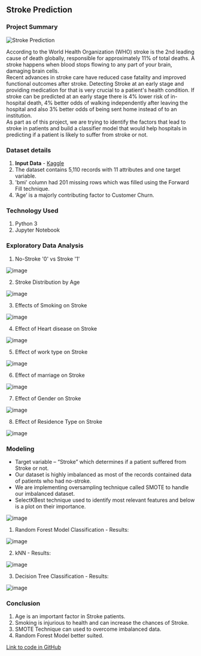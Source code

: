 ## Stroke Prediction

### Project Summary

![Stroke Prediction](https://user-images.githubusercontent.com/54513557/128503763-1e527568-af4c-4887-8689-f3cca8a01bad.jpeg)

According to the World Health Organization (WHO) stroke is the 2nd leading cause of death globally, responsible for approximately 11% of total deaths. A stroke happens when blood stops flowing to any part of your brain, damaging brain cells.  
Recent advances in stroke care have reduced case fatality and improved functional outcomes after stroke. Detecting Stroke at an early stage and providing medication for that is very crucial to a patient's health condition. If stroke can be predicted at an early stage there is 4% lower risk of in-hospital death, 4% better odds of walking independently after leaving the hospital and also 3% better odds of being sent home instead of to an institution.  
As part as of this project, we are trying to identify the factors that lead to stroke in patients and build a classifier model that would help hospitals in predicting if a patient is likely to suffer from stroke or not.
 

### Dataset details

1. **Input Data** - [Kaggle](https://www.kaggle.com/fedesoriano/stroke-prediction-dataset)
2. The dataset contains 5,110 records with 11 attributes and one target variable.
3. 'bmi' column had 201 missing rows which was filled using the Forward Fill technique.
4. ‘Age’ is a majorly contributing factor to Customer Churn. 

### Technology Used

1. Python 3
2. Jupyter Notebook

### Exploratory Data Analysis

1. No-Stroke '0' vs Stroke '1'

![image](https://user-images.githubusercontent.com/54513557/128504471-595d15ac-f41e-47ed-bd68-4b41ba91d5c3.png)

2. Stroke Distribution by Age

![image](https://user-images.githubusercontent.com/54513557/128504524-597a4e58-42e8-43d0-9af5-ee7151032c7f.png)

3. Effects of Smoking on Stroke

![image](https://user-images.githubusercontent.com/54513557/128504570-4770f9a3-00a7-4712-bfec-56455c145e9c.png)

4. Effect of Heart disease on Stroke

![image](https://user-images.githubusercontent.com/54513557/128504616-5eba4ef9-4477-429f-98dc-b662e1c56110.png)

5. Effect of work type on Stroke

![image](https://user-images.githubusercontent.com/54513557/128504695-261391cc-7037-4760-b797-2024589d5002.png)

6. Effect of marriage on Stroke

![image](https://user-images.githubusercontent.com/54513557/128504743-92753735-fcf5-4475-ae1a-fdc377546990.png)

7. Effect of Gender on Stroke

![image](https://user-images.githubusercontent.com/54513557/128504797-85649be1-c1cc-42d0-a880-fb043c3c3fb9.png)

8. Effect of Residence Type on Stroke

![image](https://user-images.githubusercontent.com/54513557/128504867-279e0bbc-b7f0-494a-a264-1eedf46bba9f.png)


### Modeling

- Target variable – “Stroke” which determines if a patient suffered from Stroke or not.  
- Our dataset is highly imbalanced as most of the records contained data of patients who had no-stroke. 
- We are implementing oversampling technique called SMOTE to handle our imbalanced dataset.
- SelectKBest technique used to identify most relevant features and below is a plot on their importance.

![image](https://user-images.githubusercontent.com/54513557/128504940-479e83d3-dc5c-4e3a-9d60-d991cc1a4de8.png)


1) Random Forest Model Classification - Results:

![image](https://user-images.githubusercontent.com/54513557/128505129-a95ceee9-2b9a-4404-b046-521afc5e01e8.png)

2) kNN - Results:

![image](https://user-images.githubusercontent.com/54513557/128505201-0b0121e0-1600-48c0-b91b-b9d909629214.png)

3) Decision Tree Classification - Results:

![image](https://user-images.githubusercontent.com/54513557/128505250-77ea6951-e669-4189-990e-0c195007221e.png)


### Conclusion

1) Age is an important factor in Stroke patients.
2) Smoking is injurious to health and can increase the chances of Stroke.
3) SMOTE Technique can used to overcome imbalanced data. 
4) Random Forest Model better suited.

[Link to code in GitHub](https://github.com/vinaynagaraj88/DataScience_Portfolio/tree/main/P3%20-%20Stroke%20Prediction)
